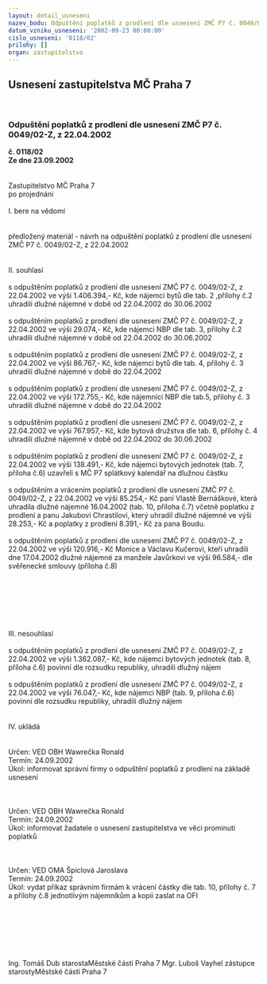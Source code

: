 ```yaml
---
layout: detail_usneseni
nazev_bodu: Odpuštění poplatků z prodlení dle usnesení ZMČ P7 č. 0049/02-Z, z 22.04.2002
datum_vzniku_usneseni: '2002-09-23 00:00:00'
cislo_usneseni: '0118/02'
prilohy: []
organ: zastupitelstvo
---
```

<div id="ucUsn_pList" class="usn">
	<span><h2>Usnesení zastupitelstva MČ Praha 7 </h2>
<br></span><div class="standBody">
<span><h3>Odpuštění poplatků z prodlení dle usnesení ZMČ P7 č. 0049/02-Z, z 22.04.2002</h3></span><div class="center">
		<strong>č. 0118/02</strong><br>
	</div>
<div class="center">
		<strong>Ze dne 23.09.2002</strong><br><br>
	</div>
<br>Zastupitelstvo MČ Praha 7<br>po projednání<br><br>I.	bere na vědomí<br><br> <br>předložený materiál - návrh na odpuštění poplatků z prodlení dle usnesení ZMČ P7 č. 0049/02-Z, z 22.04.2002<br><br><br>II.	souhlasí <br><br>s odpuštěním poplatků z prodlení dle usnesení ZMČ P7 č. 0049/02-Z, z 22.04.2002 ve výši 1.406.394,- Kč, kde nájemci bytů dle tab. 2 ,přílohy č.2 uhradili dlužné nájemné v době od 22.04.2002 do 30.06.2002<br><br>s odpuštěním poplatků z prodlení dle usnesení ZMČ P7 č. 0049/02-Z, z 22.04.2002 ve výši 29.074,- Kč, kde nájemci NBP dle tab. 3, přílohy č.2 uhradili dlužné nájemné v době od 22.04.2002 do 30.06.2002<br><br>s odpuštěním poplatků z prodlení dle usnesení ZMČ P7 č. 0049/02-Z, z 22.04.2002 ve výši 86.767,- Kč, kde nájemci bytů dle tab. 4, přílohy č. 3 uhradili dlužné nájemné v době do 22.04.2002<br><br>s odpuštěním poplatků z prodlení dle usnesení ZMČ P7 č. 0049/02-Z, z 22.04.2002 ve výši 172.755,- Kč, kde nájemníci NBP dle tab.5, přílohy č. 3 uhradili dlužné nájemné v době do 22.04.2002<br><br>s odpuštěním poplatků z prodlení dle usnesení ZMČ P7 č. 0049/02-Z, z 22.04.2002 ve výši 767.957,- Kč, kde bytová družstva dle tab. 6, přílohy č. 4 uhradili dlužné nájemné v době od 22.04.2002 do 30.06.2002<br><br>s odpuštěním poplatků z prodlení dle usnesení ZMČ P7 č. 0049/02-Z, z 22.04.2002 ve výši  138.491,- Kč, kde nájemci bytových jednotek (tab. 7, příloha č.6) uzavřeli s MČ P7 splátkový kalendář na dlužnou částku<br><br>s odpuštěním a vrácením poplatků z prodlení dle usnesení ZMČ P7 č. 0049/02-Z, z 22.04.2002 ve výši 85.254,- Kč paní Vlastě Bernáškové, která uhradila dlužné nájemné 16.04.2002 (tab. 10, příloha č.7) včetně poplatku z prodlení a panu Jakubovi Chrastilovi, který uhradil dlužné nájemné ve výši 28.253,- Kč a poplatky z prodlení 8.391,- Kč za pana Boudu.<br><br>s odpuštěním poplatků z prodlení dle usnesení ZMČ P7 č. 0049/02-Z, z 22.04.2002 ve výši 120.916,- Kč Monice a Václavu Kučerovi, kteří uhradili dne 17.04.2002 dlužné nájemné za manžele Javůrkovi ve výši 96.584,- dle svěřenecké smlouvy (příloha č.8)<br><br><br><br><br><br><br><br>III.	nesouhlasí<br><br>s odpuštěním poplatků z prodlení dle usnesení ZMČ P7 č. 0049/02-Z, z 22.04.2002 ve výši 1.362.087,- Kč, kde nájemci bytových jednotek (tab. 8, příloha č.6) povinní dle rozsudku republiky, uhradili dlužný nájem<br><br>s odpuštěním poplatků z prodlení dle usnesení ZMČ P7 č. 0049/02-Z, z 22.04.2002 ve výši 76.047,- Kč, kde nájemci NBP (tab. 9, příloha č.6) povinní dle rozsudku republiky, uhradili dlužný nájem<br><br><br>IV.	ukládá <br><br> <br>Určen:	VED OBH Wawrečka Ronald<br>Termín: 24.09.2002<br>Úkol:	informovat správní firmy o odpuštění poplatků z prodlení na základě usnesení<br> <br><br> <br>Určen:	VED OBH Wawrečka Ronald<br>Termín: 24.09.2002<br>Úkol:	informovat žadatele o usnesení zastupitelstva ve věci prominutí poplatků<br> <br><br> <br>Určen:	VED OMA Špiclová Jaroslava<br>Termín: 24.09.2002<br>Úkol:	vydat příkaz správním firmám k vrácení částky dle tab. 10, přílohy č. 7 a přílohy č.8 jednotlivým nájemníkům a kopii zaslat na OFI<br> <br><br> <br><br><br> <br>	<br>Ing. Tomáš Dub starostaMěstské části Praha 7	Mgr. Luboš Vayhel zástupce starostyMěstské části Praha 7<br>	<br><br>
</div>
</div>